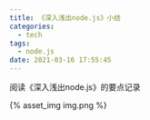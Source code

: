 ```yaml
---
title: 《深入浅出node.js》小结
categories:
  - tech
tags:
  - node.js
date: 2021-03-16 17:55:45
---
```


阅读《深入浅出node.js》的要点记录

<escape><!-- more --></escape>

{% asset_img img.png %}